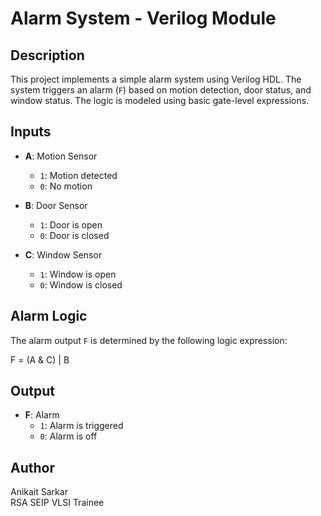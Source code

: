 # Alarm System - Verilog Module

## Description

This project implements a simple alarm system using Verilog HDL. The system triggers an alarm (`F`) based on motion detection, door status, and window status. The logic is modeled using basic gate-level expressions.

## Inputs

- **A**: Motion Sensor  
  - `1`: Motion detected  
  - `0`: No motion

- **B**: Door Sensor  
  - `1`: Door is open  
  - `0`: Door is closed

- **C**: Window Sensor  
  - `1`: Window is open  
  - `0`: Window is closed


## Alarm Logic

The alarm output `F` is determined by the following logic expression:

F = (A & C) | B

## Output

- **F**: Alarm  
  - `1`: Alarm is triggered  
  - `0`: Alarm is off
 
## Author

Anikait Sarkar  
RSA SEIP VLSI Trainee
